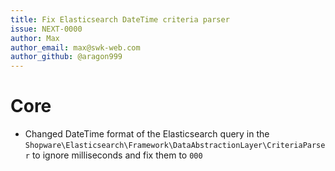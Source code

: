 ```yaml
---
title: Fix Elasticsearch DateTime criteria parser
issue: NEXT-0000
author: Max
author_email: max@swk-web.com
author_github: @aragon999
---
```

# Core
* Changed DateTime format of the Elasticsearch query in the `Shopware\Elasticsearch\Framework\DataAbstractionLayer\CriteriaParser` to ignore milliseconds and fix them to `000`
